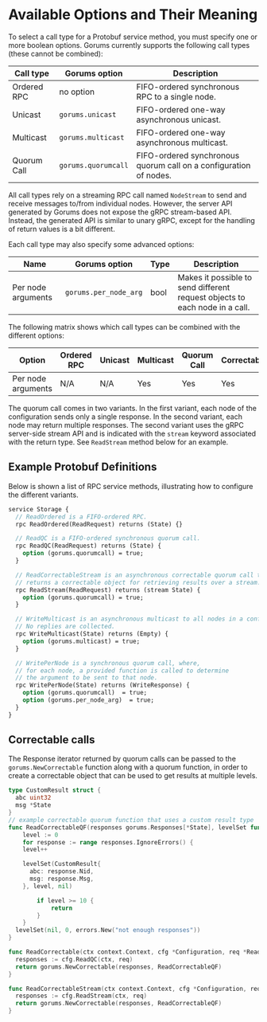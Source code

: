 # Available Options and Their Meaning

To select a call type for a Protobuf service method, you must specify one or more boolean options.
Gorums currently supports the following call types (these cannot be combined):

| Call type           | Gorums option        | Description                                                         |
| ------------------- | -------------------- | ------------------------------------------------------------------- |
| Ordered RPC         | no option            | FIFO-ordered synchronous RPC to a single node.                      |
| Unicast             | `gorums.unicast`     | FIFO-ordered one-way asynchronous unicast.                          |
| Multicast           | `gorums.multicast`   | FIFO-ordered one-way asynchronous multicast.                        |
| Quorum Call         | `gorums.quorumcall`  | FIFO-ordered synchronous quorum call on a configuration of nodes.   |

All call types rely on a streaming RPC call named `NodeStream` to send and receive messages to/from individual nodes.
However, the server API generated by Gorums does not expose the gRPC stream-based API.
Instead, the generated API is similar to unary gRPC, except for the handling of return values is a bit different.

Each call type may also specify some advanced options:

| Name               | Gorums option               | Type   | Description                                                                                    |
| ------------------ | --------------------------- | ------ | ---------------------------------------------------------------------------------------------- |
| Per node arguments | `gorums.per_node_arg`       | bool   | Makes it possible to send different request objects to each node in a call.                    |

The following matrix shows which call types can be combined with the different options:

| Option             | Ordered RPC | Unicast | Multicast | Quorum Call | Correctable |
| ------------------ | ----------- | ------- | --------- | ----------- | ----------- |
| Per node arguments | N/A         | N/A     | Yes       | Yes         | Yes         |

The quorum call comes in two variants.
In the first variant, each node of the configuration sends only a single response.
In the second variant, each node may return multiple responses.
The second variant uses the gRPC server-side stream API and is indicated with the `stream` keyword associated with the return type.
See `ReadStream` method below for an example.

## Example Protobuf Definitions

Below is shown a list of RPC service methods, illustrating how to configure the different variants.

```proto
service Storage {
  // ReadOrdered is a FIFO-ordered RPC.
  rpc ReadOrdered(ReadRequest) returns (State) {}

  // ReadQC is a FIFO-ordered synchronous quorum call.
  rpc ReadQC(ReadRequest) returns (State) {
    option (gorums.quorumcall) = true;
  }

  // ReadCorrectableStream is an asynchronous correctable quorum call that
  // returns a correctable object for retrieving results over a stream.
  rpc ReadStream(ReadRequest) returns (stream State) {
    option (gorums.quorumcall) = true;
  }

  // WriteMulticast is an asynchronous multicast to all nodes in a configuration.
  // No replies are collected.
  rpc WriteMulticast(State) returns (Empty) {
    option (gorums.multicast) = true;
  }

  // WritePerNode is a synchronous quorum call, where,
  // for each node, a provided function is called to determine
  // the argument to be sent to that node.
  rpc WritePerNode(State) returns (WriteResponse) {
    option (gorums.quorumcall)  = true;
    option (gorums.per_node_arg)  = true;
  }
}
```

## Correctable calls

The Response iterator returned by quorum calls can be passed to the `gorums.NewCorrectable` function along with a quorum function, in order to create a correctable object that can be used to get results at multiple levels.

```go
type CustomResult struct {
  abc uint32
  msg *State
}
// example correctable quorum function that uses a custom result type
func ReadCorrectableQF(responses gorums.Responses[*State], levelSet func(CustomResult, int, error)) {
	level := 0
	for response := range responses.IgnoreErrors() {
    level++

    levelSet(CustomResult{
      abc: response.Nid,
      msg: response.Msg,
    }, level, nil)

		if level >= 10 {
			return
		}
	}
  levelSet(nil, 0, errors.New("not enough responses"))
}

func ReadCorrectable(ctx context.Context, cfg *Configuration, req *ReadRequest) *gorums.Correctable[CustomResult] {
  responses := cfg.ReadQC(ctx, req)
  return gorums.NewCorrectable(responses, ReadCorrectableQF)
}

func ReadCorrectableStream(ctx context.Context, cfg *Configuration, req *ReadRequest) *gorums.Correctable[CustomResult] {
  responses := cfg.ReadStream(ctx, req)
  return gorums.NewCorrectable(responses, ReadCorrectableQF)
}
```
